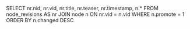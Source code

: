 <!-- loop through bulletin / conference etc by month (using teasers) -->

SELECT nr.nid, nr.vid, nr.title, nr.teaser, nr.timestamp, n.*
FROM node_revisions AS nr 
JOIN node n ON nr.vid = n.vid 
WHERE n.promote = 1
ORDER BY n.changed DESC
